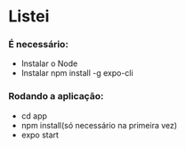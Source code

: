 # Listei

### É necessário:
 - Instalar o Node
 - Instalar npm install -g expo-cli
 
 ### Rodando a aplicação:
- cd app
- npm install(só necessário na primeira vez)
- expo start

